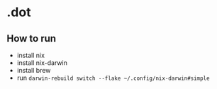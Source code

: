 # .dot

## How to run
- install nix
- install nix-darwin
- install brew
- run `darwin-rebuild switch --flake ~/.config/nix-darwin#simple`
